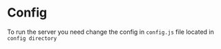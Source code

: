 # Config

To run the server you need change the config in `config.js` file located in `config directory`


